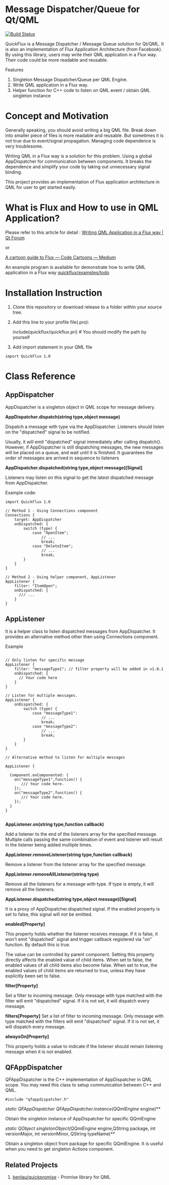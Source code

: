 # Message Dispatcher/Queue for Qt/QML

[![Build Status](https://travis-ci.org/benlau/quickflux.svg?branch=master)](https://travis-ci.org/benlau/quickflux)

QuickFlux is a Message Dispatcher / Message Queue solution for Qt/QML.
It is also an implementation of Flux Application Architecture (from Facebook).
By using this library, users may write their QML application in a Flux way.
Their code could be more readable and reusable.

Features

 1. Singleton Message Dispatcher/Queue per QML Engine.
 2. Write QML application in a Flux way.
 3. Helper function for C++ code to listen on QML event / obtain QML singleton instance

Concept and Motivation
======================

Generally speaking, you should avoid writing a big QML file. 
Break down into smaller piece of files is more readable and reusable. 
But sometimes it is not true due to event/signal propagation. 
Managing code dependence is very troublesome.

Writing QML in a Flux way is a solution for this problem. 
Using a global AppDispatcher for communication between components. 
It breaks the dependence and simplify your code by taking out unnecessary signal binding. 

This project provides an implementation of Flux application architecture in QML for user to get started easily.

What is Flux and How to use in QML Application? 
===============================================

Please refer to this article for detail : 
[Writing QML Application in a Flux way | Qt Forum](http://forum.qt.io/topic/55213/writing-qml-application-in-a-flux-way)

or

[A cartoon guide to Flux — Code Cartoons — Medium](https://medium.com/code-cartoons/a-cartoon-guide-to-flux-6157355ab207)

An example program is available for demonstrate how to write QML application in a Flux way
[quickflux/examples/todo](https://github.com/benlau/quickflux/tree/master/examples/todo)

Installation Instruction
========================

 1) Clone this repository or download release to a folder within your source tree.

 2) Add this line to your profile file(.pro):

    include(quickflux/quickflux.pri) # You should modify the path by yourself

 3) Add import statement in your QML file

```
import QuickFlux 1.0
```

Class Reference
===============

AppDispatcher
-------------

AppDispatcher is a singleton object in QML scope for message delivery.

**AppDispatcher.dispatch(string type,object message)**

Dispatch a message with type via the AppDispatcher.
Listeners should listen on the "dispatched" signal to be notified.

Usually, it will emit "dispatched" signal immediately after calling dispatch().
However, if AppDispatcher is still dispatching messages,
the new messages will be placed on a queue,
and wait until it is finished.
It guarantees the order of messages are arrived in sequence to listeners

**AppDispatcher.dispatched(string type,object message)[Signal]**

Listeners may listen on this signal to get the latest dispatched message from AppDispatcher.

Example code:

```
import QuickFlux 1.0

// Method 1 - Using Connections component
Connections {
    target: AppDispatcher
    onDispatched: {
        switch (type) {
            case "OpenItem";
                // ...
                break;
            case "DeleteItem";
                // ...
                break;
        }
    }
}

// Method 2 - Using helper component, AppListener
AppListener {
    filter: "ItemOpen";
    onDispatched: {
      /// ...
    }
}

```


AppListener
-----------

It is a helper class to listen dispatched messages from AppDispatcher. It provides an alternative method other then using Connections component. 

Example

```

// Only listen for specific message
AppListener {
    filter: "messageType1"; // filter property will be added in v1.0.1
    onDispatched: {
      // Your code here
    }
}

// Listen for multiple messages.
AppListener {
    onDispatched: {
        switch (type) {
            case "messageType1":
                // ...
                break;
            case "messageType2":
                // ...
                break;
        }
    }
}

// Alternative method to listen for multiple messages

AppListener {

  Component.onComponented: {
    on("messageType1",function() {
       /// Your code here.
    });
    on("messageType2",function() {
       /// Your code here.
    });
  }
}


```

**AppListener.on(string type,function callback)**

Add a listener to the end of the listeners array for the specified message.  Multiple calls passing the same combination of event and listener will result in the listener being added multiple times.

**AppListener.removeListener(string type,function callback)**

Remove a listener from the listener array for the specified message.

**AppListener.removeAllListener(string type)**

Remove all the listeners for a message with type. If type is empty, it will remove all the listeners.

**AppListener.dispatched(string type,object message)[Signal]**

It is a proxy of AppDispatcher.dispatched signal.
If the enabled property is set to false, this signal will not be emitted.

**enabled[Property]**

This property holds whether the listener receives message.
If it is false, it won't emit "dispatched" signal and trigger callback registered via "on" function.
By default this is true.

The value can be controlled by parent component.
Setting this property directly affects the enabled value of child items.
When set to false, the enabled values of all child items also become false.
When set to true,
the enabled values of child items are returned to true,
unless they have explicitly been set to false.

**filter[Property]**

Set a filter to incoming message. Only message with type matched with the filter will emit "dispatched" signal.
If it is not set, it will dispatch every message.

**filters[Property]**
Set a list of filter to incoming message. Only message with type matched with the filters will emit "dispatched" signal.
If it is not set, it will dispatch every message.

**alwaysOn[Property]**

This property holds a value to indicate if the listener should remain listening message when it is not enabled.

QFAppDispatcher
---------------

QFAppDispatcher is the C++ implementation of AppDispatcher in QML scope. 
You may need this class to setup communication between C++ and QML.

```
#include "qfappdispatcher.h"
```

**static QFAppDispatcher* QFAppDispatcher.instance(QQmlEngine* engine)**

Obtain the singleton instance of AppDispatcher for specific QQmlEngine

**static QObject* singletonObject(QQmlEngine* engine,QString package,
                                    int versionMajor,
                                    int versionMinor,
                                    QString typeName)**


Obtain a singleton object from package for specific QQmlEngine. 
It is useful when you need to get singleton Actions component.


Related Projects
----------------
 1. [benlau/quickpromise](https://github.com/benlau/quickpromise) - Promise library for QML

